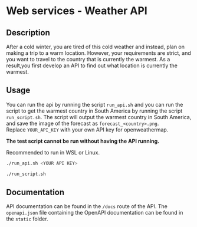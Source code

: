 # Web services - Weather API

## Description

After a cold winter, you are tired of this cold weather and instead, plan on making a
trip to a warm location. However, your requirements are strict, and you want to travel
to
the country that is currently the warmest. As a result,you first develop an API to find
out what location is currently the warmest.

## Usage

You can run the api by running the script `run_api.sh` and you
can run the script to get the warmest country in South America by running the
script `run_script.sh`. The script will output the warmest country in South America,
and save the image of the forecast as `forecast_<country>.png`.  
Replace `YOUR_API_KEY` with your own API key for openweathermap.

**The test script cannot be run without having the API running.**

Recommended to run in WSL or Linux.

```bash
./run_api.sh <YOUR API KEY>
```

```bash
./run_script.sh
```

## Documentation

API documentation can be found in the `/docs` route of the API.
The `openapi.json` file containing the OpenAPI documentation can be found in the
`static` folder.
